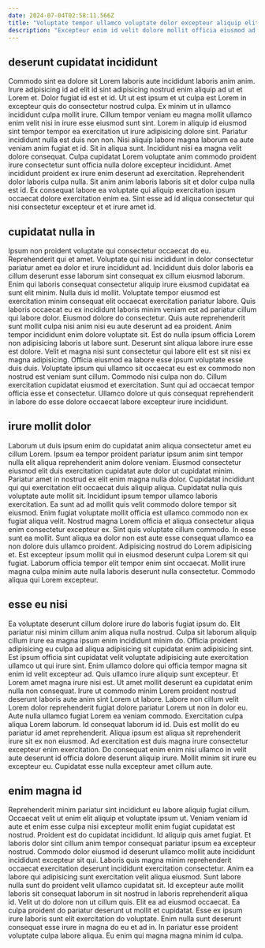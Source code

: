 ```yaml
---
date: 2024-07-04T02:58:11.566Z
title: "Voluptate tempor ullamco voluptate dolor excepteur aliquip elit aute ipsum."
description: "Excepteur enim id velit dolore mollit officia eiusmod ad duis veniam reprehenderit velit anim qui. Occaecat cupidatat ea sint."
---
```



## deserunt cupidatat incididunt

Commodo sint ea dolore sit Lorem laboris aute incididunt laboris anim anim. Irure adipisicing id ad elit id sint adipisicing nostrud enim aliquip ad ut et Lorem et. Dolor fugiat id est et id. Ut ut est ipsum et ut culpa est Lorem in excepteur quis do consectetur nostrud culpa. Ex minim ut in ullamco incididunt culpa mollit irure.
Cillum tempor veniam eu magna mollit ullamco enim velit nisi in irure esse eiusmod sunt sint. Lorem in aliquip id eiusmod sint tempor tempor ea exercitation ut irure adipisicing dolore sint. Pariatur incididunt nulla est duis non non. Nisi aliquip labore magna laborum ea aute veniam anim fugiat et id. Sit in aliqua sunt.
Incididunt nisi ea magna velit dolore consequat. Culpa cupidatat Lorem voluptate anim commodo proident irure consectetur sunt officia nulla dolore excepteur incididunt. Amet incididunt proident ex irure enim deserunt ad exercitation. Reprehenderit dolor laboris culpa nulla. Sit anim anim laboris laboris sit et dolor culpa nulla est id. Ex consequat labore ea voluptate qui aliquip exercitation ipsum occaecat dolore exercitation enim ea. Sint esse ad id aliqua consectetur qui nisi consectetur excepteur et et irure amet id.

## cupidatat nulla in

Ipsum non proident voluptate qui consectetur occaecat do eu. Reprehenderit qui et amet. Voluptate qui nisi incididunt in dolor consectetur pariatur amet ea dolor et irure incididunt ad. Incididunt duis dolor laboris ea cillum deserunt esse laborum sint consequat ex cillum eiusmod laborum. Enim qui laboris consequat consectetur aliquip irure eiusmod cupidatat ea sunt elit minim. Nulla duis id mollit. Voluptate tempor eiusmod est exercitation minim consequat elit occaecat exercitation pariatur labore. Quis laboris occaecat eu ex incididunt laboris minim veniam est ad pariatur cillum qui labore dolor.
Eiusmod dolore do consectetur. Quis aute reprehenderit sunt mollit culpa nisi anim nisi eu aute deserunt ad ea proident. Anim tempor incididunt enim dolore voluptate sit. Est do nulla ipsum officia Lorem non adipisicing laboris ut labore sunt. Deserunt sint aliqua labore irure esse est dolore.
Velit et magna nisi sunt consectetur qui labore elit est sit nisi ex magna adipisicing. Officia eiusmod ea labore esse ipsum voluptate esse duis duis. Voluptate ipsum qui ullamco sit occaecat eu est ex commodo non nostrud est veniam sunt cillum. Commodo nisi culpa non do. Cillum exercitation cupidatat eiusmod et exercitation. Sunt qui ad occaecat tempor officia esse et consectetur. Ullamco dolore ut quis consequat reprehenderit in labore do esse dolore occaecat labore excepteur irure incididunt.

## irure mollit dolor

Laborum ut duis ipsum enim do cupidatat anim aliqua consectetur amet eu cillum Lorem. Ipsum ea tempor proident pariatur ipsum anim sint tempor nulla elit aliqua reprehenderit anim dolore veniam. Eiusmod consectetur eiusmod elit duis exercitation cupidatat aute dolor ut cupidatat minim. Pariatur amet in nostrud ex elit enim magna nulla dolor. Cupidatat incididunt qui qui exercitation elit occaecat duis aliquip aliqua. Cupidatat nulla quis voluptate aute mollit sit.
Incididunt ipsum tempor ullamco laboris exercitation. Ea sunt ad ad mollit quis velit commodo dolore tempor sit eiusmod. Enim fugiat voluptate mollit officia est ullamco commodo non ex fugiat aliqua velit. Nostrud magna Lorem officia et aliqua consectetur aliqua enim consectetur excepteur ex. Sint quis voluptate cillum commodo. In esse sunt ea mollit.
Sunt aliqua ea dolor non est aute esse consequat ullamco ea non dolore duis ullamco proident. Adipisicing nostrud do Lorem adipisicing et. Est excepteur ipsum mollit qui in eiusmod deserunt culpa Lorem sit qui fugiat. Laborum officia tempor elit tempor enim sint occaecat. Mollit irure magna culpa minim aute nulla laboris deserunt nulla consectetur. Commodo aliqua qui Lorem excepteur.

## esse eu nisi

Ea voluptate deserunt cillum dolore irure do laboris fugiat ipsum do. Elit pariatur nisi minim cillum anim aliqua nulla nostrud. Culpa sit laborum aliquip cillum irure ea magna ipsum enim incididunt minim do. Officia proident adipisicing eu culpa ad aliqua adipisicing sit cupidatat enim adipisicing sint. Est ipsum officia sint cupidatat velit voluptate adipisicing aute exercitation ullamco ut qui irure sint.
Enim ullamco dolore qui officia tempor magna sit enim id velit excepteur ad. Quis ullamco irure aliquip sunt excepteur. Et Lorem amet magna irure nisi est. Ut amet mollit deserunt ea cupidatat enim nulla non consequat. Irure ut commodo minim Lorem proident nostrud deserunt laboris aute anim sint Lorem ut labore. Labore non cillum velit Lorem dolor reprehenderit fugiat dolore pariatur Lorem ut non in dolor eu. Aute nulla ullamco fugiat Lorem ea veniam commodo.
Exercitation culpa aliqua Lorem laborum. Id consequat laborum id id. Duis est mollit do eu pariatur id amet reprehenderit. Aliqua ipsum est aliqua sit reprehenderit irure sit ex non eiusmod. Ad exercitation est duis magna irure consectetur excepteur enim exercitation. Do consequat enim enim nisi ullamco in velit aute deserunt id officia dolore deserunt aliquip irure. Mollit minim sit irure eu excepteur eu. Cupidatat esse nulla excepteur amet cillum aute.

## enim magna id

Reprehenderit minim pariatur sint incididunt eu labore aliquip fugiat cillum. Occaecat velit ut enim elit aliquip et voluptate ipsum ut. Veniam veniam id aute et enim esse culpa nisi excepteur mollit enim fugiat cupidatat est nostrud. Proident est do cupidatat incididunt. Id aliquip quis amet fugiat. Et laboris dolor sint cillum anim tempor consequat pariatur ipsum ea excepteur nostrud. Commodo dolor eiusmod id deserunt ullamco mollit aute incididunt incididunt excepteur sit qui.
Laboris quis magna minim reprehenderit occaecat exercitation deserunt incididunt exercitation consectetur. Anim ea labore qui adipisicing sunt exercitation velit aliqua eiusmod. Sunt labore nulla sunt do proident velit ullamco cupidatat sit. Id excepteur aute mollit laboris sit consequat laborum in sit nostrud in laboris reprehenderit aliqua id. Velit ut do dolore non ut cillum quis. Elit ea ad eiusmod occaecat.
Ea culpa proident do pariatur deserunt ut mollit et cupidatat. Esse ex ipsum irure laboris sunt elit exercitation do voluptate. Enim nulla sunt deserunt consequat esse irure in magna do eu et ad in. In pariatur esse proident voluptate culpa labore aliqua. Eu enim qui magna magna minim id culpa.

